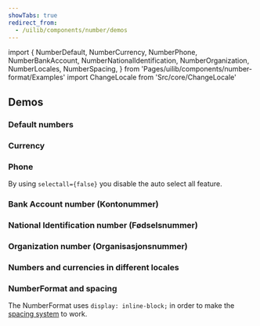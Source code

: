 ```yaml
---
showTabs: true
redirect_from:
  - /uilib/components/number/demos
---
```


import {
NumberDefault,
NumberCurrency,
NumberPhone,
NumberBankAccount,
NumberNationalIdentification,
NumberOrganization,
NumberLocales,
NumberSpacing,
} from 'Pages/uilib/components/number-format/Examples'
import ChangeLocale from 'Src/core/ChangeLocale'

## Demos

<ChangeLocale label="Locale used in the demos:" label_direction="vertical" />

### Default numbers

<NumberDefault />

### Currency

<NumberCurrency />

### Phone

By using `selectall={false}` you disable the auto select all feature.

<NumberPhone />

### Bank Account number (Kontonummer)

<NumberBankAccount />

### National Identification number (Fødselsnummer)

<NumberNationalIdentification />

### Organization number (Organisasjonsnummer)

<NumberOrganization />

### Numbers and currencies in different locales

<NumberLocales />

### NumberFormat and spacing

The NumberFormat uses `display: inline-block;` in order to make the [spacing system](/uilib/components/space) to work.

<NumberSpacing />
